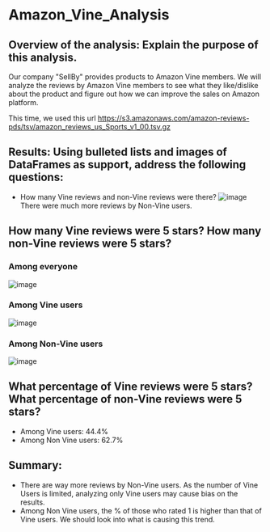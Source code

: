 # Amazon_Vine_Analysis


## Overview of the analysis: Explain the purpose of this analysis.
Our company "SellBy" provides products to Amazon Vine members. We will analyze the reviews by Amazon Vine members to see what they like/dislike about the product and figure out how we can improve the sales on Amazon platform.

This time, we used this url 
https://s3.amazonaws.com/amazon-reviews-pds/tsv/amazon_reviews_us_Sports_v1_00.tsv.gz


## Results: Using bulleted lists and images of DataFrames as support, address the following questions:

* How many Vine reviews and non-Vine reviews were there?
![image](https://user-images.githubusercontent.com/99149443/180699499-6930973b-9bb0-4863-9a1c-f879ce622c1f.png)
There were much more reviews by Non-Vine users.

## How many Vine reviews were 5 stars? How many non-Vine reviews were 5 stars?
### Among everyone
![image](https://user-images.githubusercontent.com/99149443/180700373-20735be4-1743-4638-8679-f8a45fef4beb.png)

### Among Vine users
![image](https://user-images.githubusercontent.com/99149443/180700581-d5db2916-ebeb-4e5b-b3c3-6197e7e8867c.png)

### Among Non-Vine users
![image](https://user-images.githubusercontent.com/99149443/180700663-6e76235e-8e36-4fbe-b44d-bfbf24a3d28c.png)


## What percentage of Vine reviews were 5 stars? What percentage of non-Vine reviews were 5 stars?
* Among Vine users: 44.4%
* Among Non Vine users: 62.7% 

## Summary: 
* There are way more reviews by Non-Vine users. As the number of Vine Users is limited, analyzing only Vine users may cause bias on the results.
* Among Non Vine users, the % of those who rated 1 is higher than that of Vine users. We should look into what is causing this trend.
